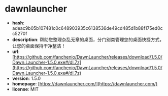 # dawnlauncher

- **hash**: adeac9b05b107481c0c648903935c6138536de49cd485d1b88f175ed0cc5270f
- **description**: 帮助您整理杂乱无章的桌面，分门别类管理您的桌面快捷方式，让您的桌面保持干净整洁！
- **url**: [https://github.com/fanchenio/DawnLauncher/releases/download/1.5.0/Dawn.Launcher-1.5.0.exe#/dl.7z](https://github.com/fanchenio/DawnLauncher/releases/download/1.5.0/Dawn.Launcher-1.5.0.exe#/dl.7z)
- **version**: 1.5.0
- **homepage**: [https://dawnlauncher.com/](https://dawnlauncher.com/)
- **license**: MIT

